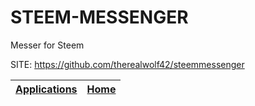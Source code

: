 # STEEM-MESSENGER
 
 Messer for Steem
 
 SITE: https://github.com/therealwolf42/steemmessenger

 | [Applications](https://portable-linux-apps.github.io/apps.html) | [Home](https://portable-linux-apps.github.io)
 | --- | --- |
